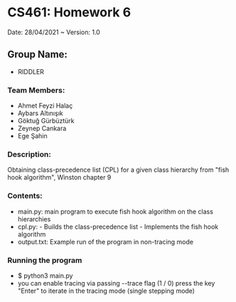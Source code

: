 
# CS461: Homework 6

Date: 28/04/2021 ~ Version: 1.0

## Group Name:

* RIDDLER

### Team Members:

* Ahmet Feyzi Halaç
* Aybars Altınışık
* Göktuğ Gürbüztürk
* Zeynep Cankara
* Ege Şahin

### Description:
Obtaining class-precedence list (CPL) for a given class hierarchy from "fish hook algorithm", Winston chapter 9

### Contents:
- main.py: main program to execute fish hook algorithm on the class hierarchies
- cpl.py:
      - Builds the class-precedence list
      - Implements the fish hook algorithm
- output.txt: Example run of the program in non-tracing mode

### Running the program

- $ python3 main.py
- you can enable tracing via passing --trace flag (1 / 0)
  press the key "Enter" to  iterate in the tracing mode (single stepping mode)